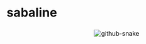 # sabaline
###

<p align="center">
  <picture>
    <source media="(prefers-color-scheme: dark)" srcset="https://raw.githubusercontent.com/Sabal1ne/Sabal1ne/refs/heads/output/github-contribution-grid-snake-dark.svg" />
    <source media="(prefers-color-scheme: light)" srcset="https://raw.githubusercontent.com/Sabal1ne/Sabal1ne/refs/heads/output/github-contribution-grid-snake.svg" />
    <img alt="github-snake" src="https://raw.githubusercontent.com/Sabal1ne/Sabal1ne/refs/heads/output/github-contribution-grid-snake.svg" />
  </picture>
</p>
